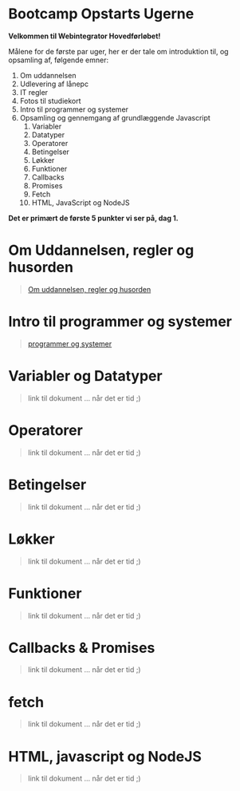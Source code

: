 # Bootcamp Opstarts Ugerne
**Velkommen til Webintegrator Hovedførløbet!**

Målene for de første par uger, her er der tale om introduktion til, og opsamling af, følgende emner:
1. Om uddannelsen 
1. Udlevering af lånepc
1. IT regler
1. Fotos til studiekort
1. Intro til programmer og systemer
1. Opsamling og gennemgang af grundlæggende Javascript 
   1. Variabler
   1. Datatyper
   1. Operatorer
   1. Betingelser
   1. Løkker
   1. Funktioner
   1. Callbacks
   1. Promises
   1. Fetch
   1. HTML, JavaScript og NodeJS

**Det er primært de første 5 punkter vi ser på, dag 1.**

# Om Uddannelsen, regler og husorden
>[Om uddannelsen, regler og husorden](regler-og-husorden.md)


# Intro til programmer og systemer 
>[programmer og systemer](programmer-og-systemer.md)



# Variabler og Datatyper 
>link til dokument ... når det er tid ;) 


# Operatorer 
>link til dokument ... når det er tid ;) 


# Betingelser 
>link til dokument ... når det er tid ;) 


# Løkker 
>link til dokument ... når det er tid ;) 


# Funktioner 
>link til dokument ... når det er tid ;) 


# Callbacks & Promises
>link til dokument ... når det er tid ;) 


# fetch 
>link til dokument ... når det er tid ;) 


# HTML, javascript og NodeJS
>link til dokument ... når det er tid ;) 